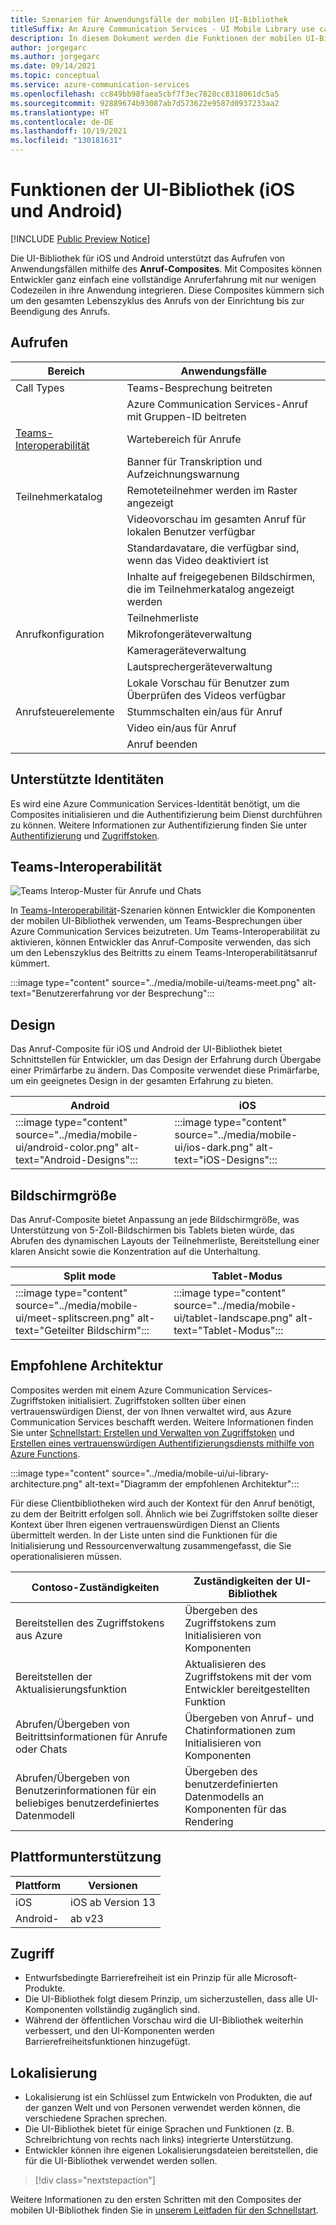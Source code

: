 ```yaml
---
title: Szenarien für Anwendungsfälle der mobilen UI-Bibliothek
titleSuffix: An Azure Communication Services - UI Mobile Library use cases scenarios
description: In diesem Dokument werden die Funktionen der mobilen UI-Bibliothek und deren Funktionsweise in Ihren Anwendungen eingeführt.
author: jorgegarc
ms.author: jorgegarc
ms.date: 09/14/2021
ms.topic: conceptual
ms.service: azure-communication-services
ms.openlocfilehash: cc849bb98faea5cbf7f3ec7828cc8318061dc5a5
ms.sourcegitcommit: 92889674b93087ab7d573622e9587d0937233aa2
ms.translationtype: HT
ms.contentlocale: de-DE
ms.lasthandoff: 10/19/2021
ms.locfileid: "130181631"
---
```

# <a name="ui-library-ios-and-android-capabilities"></a>Funktionen der UI-Bibliothek (iOS und Android)

[!INCLUDE [Public Preview Notice](../../includes/private-preview-include.md)]

Die UI-Bibliothek für iOS und Android unterstützt das Aufrufen von Anwendungsfällen mithilfe des **Anruf-Composites**.
Mit Composites können Entwickler ganz einfach eine vollständige Anruferfahrung mit nur wenigen Codezeilen in ihre Anwendung integrieren. Diese Composites kümmern sich um den gesamten Lebenszyklus des Anrufs von der Einrichtung bis zur Beendigung des Anrufs.

## <a name="calling"></a>Aufrufen

| Bereich                                                                                            | Anwendungsfälle                                              |
| ----------------------------------------------------------------------------------------------- | ------------------------------------------------------ |
| Call Types                                                                                      | Teams-Besprechung beitreten                                     |
|                                                                                                 | Azure Communication Services-Anruf mit Gruppen-ID beitreten   |
| [Teams-Interoperabilität](../../concepts/teams-interop.md) | Wartebereich für Anrufe                                             |
|                                                                                                 | Banner für Transkription und Aufzeichnungswarnung               |
| Teilnehmerkatalog                                                                             | Remoteteilnehmer werden im Raster angezeigt              |
|                                                                                                 | Videovorschau im gesamten Anruf für lokalen Benutzer verfügbar |
|                                                                                                 | Standardavatare, die verfügbar sind, wenn das Video deaktiviert ist            |
|                                                                                                 | Inhalte auf freigegebenen Bildschirmen, die im Teilnehmerkatalog angezeigt werden |
|                                                                                     | Teilnehmerliste                                     |
| Anrufkonfiguration                                                                              | Mikrofongeräteverwaltung                           |
|                                                                                                 | Kamerageräteverwaltung                               |
|                                                                                                 | Lautsprechergeräteverwaltung                              |
|                                                                                                 | Lokale Vorschau für Benutzer zum Überprüfen des Videos verfügbar        |
| Anrufsteuerelemente                                                                                   | Stummschalten ein/aus für Anruf                                       |
|                                                                                                 | Video ein/aus für Anruf                                   |
|                                                                                                 | Anruf beenden                                               |

## <a name="supported-identities"></a>Unterstützte Identitäten

Es wird eine Azure Communication Services-Identität benötigt, um die Composites initialisieren und die Authentifizierung beim Dienst durchführen zu können.
Weitere Informationen zur Authentifizierung finden Sie unter [Authentifizierung](../authentication.md) und [Zugriffstoken](../../quickstarts/access-tokens.md).

## <a name="teams-interop"></a>Teams-Interoperabilität

![Teams Interop-Muster für Anrufe und Chats](../media/mobile-ui/teams-interop-diagram.png)

In [Teams-Interoperabilität](../teams-interop.md)-Szenarien können Entwickler die Komponenten der mobilen UI-Bibliothek verwenden, um Teams-Besprechungen über Azure Communication Services beizutreten.
Um Teams-Interoperabilität zu aktivieren, können Entwickler das Anruf-Composite verwenden, das sich um den Lebenszyklus des Beitritts zu einem Teams-Interoperabilitätsanruf kümmert.

:::image type="content" source="../media/mobile-ui/teams-meet.png" alt-text="Benutzererfahrung vor der Besprechung":::

## <a name="theming"></a>Design

Das Anruf-Composite für iOS und Android der UI-Bibliothek bietet Schnittstellen für Entwickler, um das Design der Erfahrung durch Übergabe einer Primärfarbe zu ändern. Das Composite verwendet diese Primärfarbe, um ein geeignetes Design in der gesamten Erfahrung zu bieten.

| Android                            | iOS                                     |
| -------------------------------------------------------- | --------------------------------------------------------------- |
| :::image type="content" source="../media/mobile-ui/android-color.png" alt-text="Android-Designs"::: | :::image type="content" source="../media/mobile-ui/ios-dark.png" alt-text="iOS-Designs":::  |


## <a name="screen-size"></a>Bildschirmgröße

Das Anruf-Composite bietet Anpassung an jede Bildschirmgröße, was Unterstützung von 5-Zoll-Bildschirmen bis Tablets bieten würde, das Abrufen des dynamischen Layouts der Teilnehmerliste, Bereitstellung einer klaren Ansicht sowie die Konzentration auf die Unterhaltung.

|Split mode | Tablet-Modus|
|---------|---------|
| :::image type="content" source="../media/mobile-ui/meet-splitscreen.png" alt-text="Geteilter Bildschirm"::: |  :::image type="content" source="../media/mobile-ui/tablet-landscape.png" alt-text="Tablet-Modus"::: |

## <a name="recommended-architecture"></a>Empfohlene Architektur

Composites werden mit einem Azure Communication Services-Zugriffstoken initialisiert. Zugriffstoken sollten über einen vertrauenswürdigen Dienst, der von Ihnen verwaltet wird, aus Azure Communication Services beschafft werden. Weitere Informationen finden Sie unter [Schnellstart: Erstellen und Verwalten von Zugriffstoken](../../quickstarts/access-tokens.md) und [Erstellen eines vertrauenswürdigen Authentifizierungsdiensts mithilfe von Azure Functions](../../tutorials/trusted-service-tutorial.md).

:::image type="content" source="../media/mobile-ui/ui-library-architecture.png" alt-text="Diagramm der empfohlenen Architektur":::

Für diese Clientbibliotheken wird auch der Kontext für den Anruf benötigt, zu dem der Beitritt erfolgen soll. Ähnlich wie bei Zugriffstoken sollte dieser Kontext über Ihren eigenen vertrauenswürdigen Dienst an Clients übermittelt werden. In der Liste unten sind die Funktionen für die Initialisierung und Ressourcenverwaltung zusammengefasst, die Sie operationalisieren müssen.

| Contoso-Zuständigkeiten                                 | Zuständigkeiten der UI-Bibliothek                                     |
| -------------------------------------------------------- | --------------------------------------------------------------- |
| Bereitstellen des Zugriffstokens aus Azure                          | Übergeben des Zugriffstokens zum Initialisieren von Komponenten        |
| Bereitstellen der Aktualisierungsfunktion                                 | Aktualisieren des Zugriffstokens mit der vom Entwickler bereitgestellten Funktion          |
| Abrufen/Übergeben von Beitrittsinformationen für Anrufe oder Chats          | Übergeben von Anruf- und Chatinformationen zum Initialisieren von Komponenten |
| Abrufen/Übergeben von Benutzerinformationen für ein beliebiges benutzerdefiniertes Datenmodell | Übergeben des benutzerdefinierten Datenmodells an Komponenten für das Rendering          |

## <a name="platform-support"></a>Plattformunterstützung

|Plattform | Versionen|
|---------|---------|
| iOS     | iOS ab Version 13 |
| Android- | ab v23    |

## <a name="accessibility"></a>Zugriff

- Entwurfsbedingte Barrierefreiheit ist ein Prinzip für alle Microsoft-Produkte.
- Die UI-Bibliothek folgt diesem Prinzip, um sicherzustellen, dass alle UI-Komponenten vollständig zugänglich sind.
- Während der öffentlichen Vorschau wird die UI-Bibliothek weiterhin verbessert, und den UI-Komponenten werden Barrierefreiheitsfunktionen hinzugefügt.

## <a name="localization"></a>Lokalisierung

- Lokalisierung ist ein Schlüssel zum Entwickeln von Produkten, die auf der ganzen Welt und von Personen verwendet werden können, die verschiedene Sprachen sprechen.
- Die UI-Bibliothek bietet für einige Sprachen und Funktionen (z. B. Schreibrichtung von rechts nach links) integrierte Unterstützung.
- Entwickler können ihre eigenen Lokalisierungsdateien bereitstellen, die für die UI-Bibliothek verwendet werden sollen.

> [!div class="nextstepaction"]

Weitere Informationen zu den ersten Schritten mit den Composites der mobilen UI-Bibliothek finden Sie in [unserem Leitfaden für den Schnellstart](../../quickstarts/ui-library/get-started-call.md).